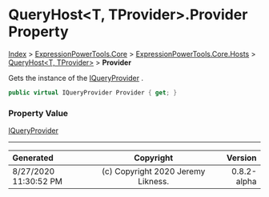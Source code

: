 ﻿# QueryHost&lt;T, TProvider>.Provider Property

[Index](../index.md) > [ExpressionPowerTools.Core](ExpressionPowerTools.Core.a.md) > [ExpressionPowerTools.Core.Hosts](ExpressionPowerTools.Core.Hosts.n.md) > [QueryHost<T, TProvider>](ExpressionPowerTools.Core.Hosts.QueryHost`2.cs.md) > **Provider**

Gets the instance of the [IQueryProvider](https://docs.microsoft.com/dotnet/api/system.linq.iqueryprovider) .

```csharp
public virtual IQueryProvider Provider { get; }
```

### Property Value

 [IQueryProvider](https://docs.microsoft.com/dotnet/api/system.linq.iqueryprovider) 


---

| Generated | Copyright | Version |
| :-- | :-: | --: |
| 8/27/2020 11:30:52 PM | (c) Copyright 2020 Jeremy Likness. | 0.8.2-alpha |

